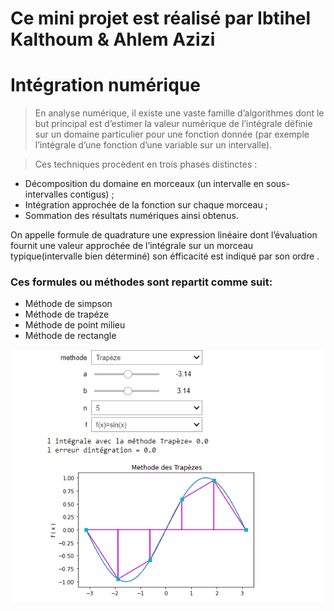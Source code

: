 # Ce mini projet est réalisé par Ibtihel Kalthoum & Ahlem Azizi
# Intégration numérique 

> En analyse numérique, il existe une vaste famille d’algorithmes dont le but principal est d’estimer la valeur numérique de l’intégrale définie sur un domaine particulier pour une fonction donnée (par exemple l’intégrale d’une fonction d’une variable sur un intervalle).

> Ces techniques procèdent en trois phases distinctes :

* Décomposition du domaine en morceaux (un intervalle en sous-intervalles contigus) ;
* Intégration approchée de la fonction sur chaque morceau ;
* Sommation des résultats numériques ainsi obtenus.

On appelle formule de quadrature une expression linéaire dont l’évaluation fournit une valeur approchée de l’intégrale sur un morceau typique(intervalle bien déterminé)
son éfficacité est indiqué par  son ordre .

### Ces formules ou méthodes sont repartit comme suit:
* Méthode de simpson
* Méthode de trapéze
* Méthode de point milieu
* Méthode de rectangle


![Alt Text](demo.gif)


